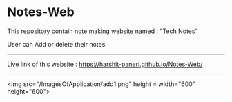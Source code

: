 # Notes-Web
This repository contain note making website named : "Tech Notes" 


User can Add or delete their notes
__________________________________________________
Live link of this website : https://harshit-paneri.github.io/Notes-Web/
__________________________________________________
<img src="/ImagesOfApplication/add1.png" height = width="600" height="600">
